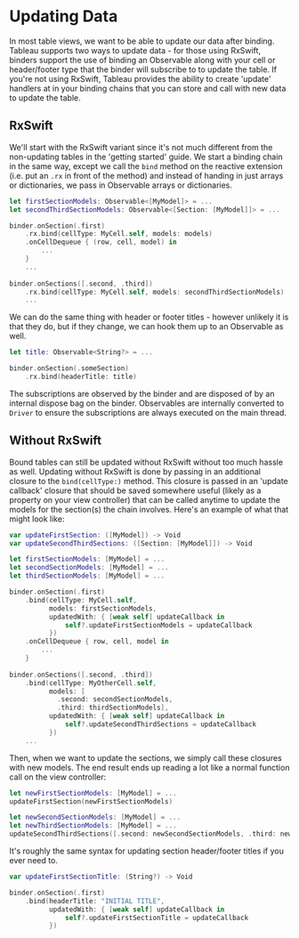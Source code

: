 #  Updating Data

In most table views, we want to be able to update our data after binding. Tableau supports two ways to update data - for those using RxSwift,
binders support the use of binding an Observable along with your cell or header/footer type that the binder will subscribe to to update the
table. If you're not using RxSwift, Tableau provides the ability to create 'update' handlers at in your binding chains that you can store and call 
with new data to update the table.

## RxSwift

We'll start with the RxSwift variant since it's not much different from the non-updating tables in the 'getting started' guide. We start a binding
chain in the same way, except we call the `bind` method on the reactive extension (i.e. put an `.rx` in front of the method) and instead of 
handing in just arrays or dictionaries, we pass in Observable arrays or dictionaries.

```swift
let firstSectionModels: Observable<[MyModel]> = ...
let secondThirdSectionModels: Observable<[Section: [MyModel]]> = ...

binder.onSection(.first)
    .rx.bind(cellType: MyCell.self, models: models)
    .onCellDequeue { (row, cell, model) in 
        ...
    }
    ...
    
binder.onSections([.second, .third])
    .rx.bind(cellType: MyCell.self, models: secondThirdSectionModels)
    ...
```
We can do the same thing with header or footer titles - however unlikely it is that they do, but if they change, we can hook them up to an 
Observable as well.

```swift
let title: Observable<String?> = ...

binder.onSection(.someSection)
    .rx.bind(headerTitle: title)
```

The subscriptions are observed by the binder and are disposed of by an internal dispose bag on the binder. Observables are internally 
converted to `Driver` to ensure the subscriptions are always executed on the main thread.

## Without RxSwift

Bound tables can still be updated without RxSwift without too much hassle as well. Updating without RxSwift is done by passing in an
additional closure to the `bind(cellType:)` method. This closure is passed in an 'update callback' closure that should be saved somewhere 
useful (likely as a property on your view controller) that can be called anytime to update the models for the section(s) the chain involves. Here's
an example of what that might look like:

```swift
var updateFirstSection: ([MyModel]) -> Void
var updateSecondThirdSections: ([Section: [MyModel]]) -> Void

let firstSectionModels: [MyModel] = ...
let secondSectionModels: [MyModel] = ...
let thirdSectionModels: [MyModel] = ...

binder.onSection(.first)
    .bind(cellType: MyCell.self, 
          models: firstSectionModels, 
          updatedWith: { [weak self] updateCallback in
              self?.updateFirstSectionModels = updateCallback
          })
    .onCellDequeue { row, cell, model in
        ...
    }
    
binder.onSections([.second, .third])
    .bind(cellType: MyOtherCell.self, 
          models: [
            .second: secondSectionModels,
            .third: thirdSectionModels],
          updatedWith: { [weak self] updateCallback in
              self?.updateSecondThirdSections = updateCallback
          })
    ...
```
Then, when we want to update the sections, we simply call these closures with new models. The end result ends up reading a lot like a normal
function call on the view controller:

```swift
let newFirstSectionModels: [MyModel] = ...
updateFirstSection(newFirstSectionModels)

let newSecondSectionModels: [MyModel] = ...
let newThirdSectionModels: [MyModel] = ...
updateSecondThirdSections([.second: newSecondSectionModels, .third: newThirdSectionModels])
```

It's roughly the same syntax for updating section header/footer titles if you ever need to.

```swift
var updateFirstSectionTitle: (String?) -> Void

binder.onSection(.first)
    .bind(headerTitle: "INITIAL TITLE",
          updatedWith: { [weak self] updateCallback in
              self?.updateFirstSectionTitle = updateCallback
          })
```
